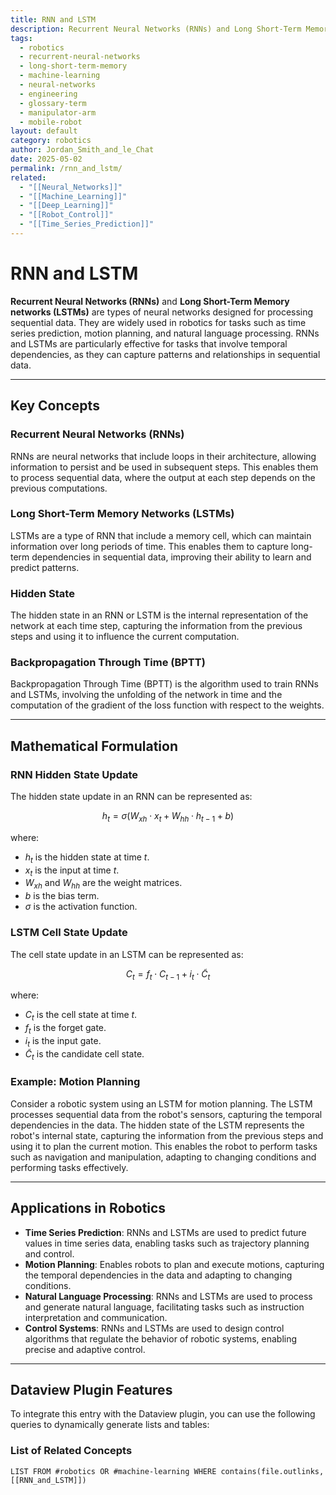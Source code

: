 ```yaml
---
title: RNN and LSTM
description: Recurrent Neural Networks (RNNs) and Long Short-Term Memory networks (LSTMs) are types of neural networks designed for processing sequential data, widely used in robotics for tasks such as time series prediction and motion planning.
tags:
  - robotics
  - recurrent-neural-networks
  - long-short-term-memory
  - machine-learning
  - neural-networks
  - engineering
  - glossary-term
  - manipulator-arm
  - mobile-robot
layout: default
category: robotics
author: Jordan_Smith_and_le_Chat
date: 2025-05-02
permalink: /rnn_and_lstm/
related:
  - "[[Neural_Networks]]"
  - "[[Machine_Learning]]"
  - "[[Deep_Learning]]"
  - "[[Robot_Control]]"
  - "[[Time_Series_Prediction]]"
---
```


# RNN and LSTM

**Recurrent Neural Networks (RNNs)** and **Long Short-Term Memory networks (LSTMs)** are types of neural networks designed for processing sequential data. They are widely used in robotics for tasks such as time series prediction, motion planning, and natural language processing. RNNs and LSTMs are particularly effective for tasks that involve temporal dependencies, as they can capture patterns and relationships in sequential data.

---

## Key Concepts

### Recurrent Neural Networks (RNNs)

RNNs are neural networks that include loops in their architecture, allowing information to persist and be used in subsequent steps. This enables them to process sequential data, where the output at each step depends on the previous computations.

### Long Short-Term Memory Networks (LSTMs)

LSTMs are a type of RNN that include a memory cell, which can maintain information over long periods of time. This enables them to capture long-term dependencies in sequential data, improving their ability to learn and predict patterns.

### Hidden State

The hidden state in an RNN or LSTM is the internal representation of the network at each time step, capturing the information from the previous steps and using it to influence the current computation.

### Backpropagation Through Time (BPTT)

Backpropagation Through Time (BPTT) is the algorithm used to train RNNs and LSTMs, involving the unfolding of the network in time and the computation of the gradient of the loss function with respect to the weights.

---

## Mathematical Formulation

### RNN Hidden State Update

The hidden state update in an RNN can be represented as:

$$
h_t = \sigma(W_{xh} \cdot x_t + W_{hh} \cdot h_{t-1} + b)
$$

where:
- $h_t$ is the hidden state at time $t$.
- $x_t$ is the input at time $t$.
- $W_{xh}$ and $W_{hh}$ are the weight matrices.
- $b$ is the bias term.
- $\sigma$ is the activation function.

### LSTM Cell State Update

The cell state update in an LSTM can be represented as:

$$
C_t = f_t \cdot C_{t-1} + i_t \cdot \tilde{C}_t
$$

where:
- $C_t$ is the cell state at time $t$.
- $f_t$ is the forget gate.
- $i_t$ is the input gate.
- $\tilde{C}_t$ is the candidate cell state.

### Example: Motion Planning

Consider a robotic system using an LSTM for motion planning. The LSTM processes sequential data from the robot's sensors, capturing the temporal dependencies in the data. The hidden state of the LSTM represents the robot's internal state, capturing the information from the previous steps and using it to plan the current motion. This enables the robot to perform tasks such as navigation and manipulation, adapting to changing conditions and performing tasks effectively.

---

## Applications in Robotics

- **Time Series Prediction**: RNNs and LSTMs are used to predict future values in time series data, enabling tasks such as trajectory planning and control.
- **Motion Planning**: Enables robots to plan and execute motions, capturing the temporal dependencies in the data and adapting to changing conditions.
- **Natural Language Processing**: RNNs and LSTMs are used to process and generate natural language, facilitating tasks such as instruction interpretation and communication.
- **Control Systems**: RNNs and LSTMs are used to design control algorithms that regulate the behavior of robotic systems, enabling precise and adaptive control.

---

## Dataview Plugin Features

To integrate this entry with the Dataview plugin, you can use the following queries to dynamically generate lists and tables:

### List of Related Concepts

```dataview
LIST FROM #robotics OR #machine-learning WHERE contains(file.outlinks, [[RNN_and_LSTM]])
